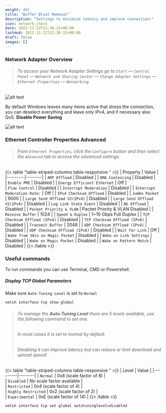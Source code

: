 ```yaml
---
weight: 401
title: "Buffer Bloat Removal"
description: "Settings to minimize latency and improve connection!"
icon: network_check
date: 2022-11-22T12:36:15+00:00
lastmod: 2022-11-22T12:36:15+00:00
draft: false
images: []
---
```


### Network Adapter Overview
> ###### To access your Network Adapter Settings go to `Start` ― `Control Panel` ― `Network and Sharing Center` ― `Change Adapter Settings` ― `Ethernet Properties` ― `Networking`

![alt text](https://i.imgur.com/SRexdT4.png)

By default Windows leaves many items active that stress the connection, you can deselect everything and leave only IPv4, and if necessary also QoS.
**Disable Power Saving**

![alt text](https://i.imgur.com/vwAGSDk.png)

### Ethernet Controller Properties Advanced 
> ###### From `Ethernet Properties`, click the `Configure` button and then select the `Advanced` tab to access the advanced settings.

{{< table "table-striped-columns table-responsive " >}}
| Property | Value |
|---------|--------|
| `ARP Offload` |  Disabled | 
| `DMA Coalescing` |  Disabled |  
| `Enable PME` | Disabled | 
| `Energy Efficient Ethernet` | Off |  
| `Flow Control` | Disabled | 
| `Interrupt Moderation` | Disabled | 
| `Interrupt Moderation Rate:` | Off | 
| `IPv4 Checksum Offload` | Disabled | 
| `Jumbo Packet` | 9000 | 
| `Large Send Offload V2(IPv4)` | Disabled | 
| `Large Send Offload V2(IPv6)` | Disabled | 
| `Log Link State Event` | Disabled | 
| `NS Offload` | Disabled | 
| `Packet Priority & VLAN` | Packet Priority & VLAN Disabled | 
| `Receive Buffer` | 1024 | 
| `Speed & Duplex` | 1~10 Gbps Full Duplex | 
| `TCP Checksum Offload (IPv4)` | Disabled | 
| `TCP Checksum Offload (IPv6)` | Disabled | 
| `Transmit Buffer` | 2048 | 
| `UDP Checksum Offload (IPv4)` | Disabled | 
| `UDP Checksum Offload (IPv6)` | Disabled | 
| `Wait for Link` | Off | 
| `Wake from S0ix on Magic Packet` | Disabled | 
| `Wake on Link Settings` | Disabled | 
| `Wake on Magic Packet` | Disabled |
| `Wake on Pattern Match` | Disabled |
{{< /table >}}

### Useful commands
To run commands you can use Terminal, CMD or Powershell.

##### Display TCP Global Parameters
Make sure `Auto-Tuning Level` is set to `Normal`
```sh
netsh interface tcp show global
```

> ###### To manage the **Auto-Tuning Level** there are 5 levels available, use the following command to set one.
> ###### In most cases it is set to normal by default.
> ###### Disabling it can improve latency but can reduce or limit download and upload speed!

{{< table "table-striped-columns table-responsive " >}}
| Level | Value |
|---------|--------|
| `Normal` | 0x8 (scale factor of 8) | 	
| `Disabled` | No scale factor available | 	
| `Restricted` | 0x4 (scale factor of 4) | 	
| `Highly Restricted` | 0x2 (scale factor of 2) |	
| `Experimental` | 0xE (scale factor of 14) |
{{< /table >}}

```sh
netsh interface tcp set global autotuninglevel=disabled
```


